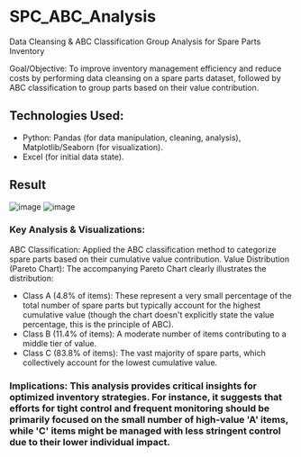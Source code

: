 # SPC_ABC_Analysis
Data Cleansing &amp; ABC Classification Group Analysis for Spare Parts Inventory

Goal/Objective: To improve inventory management efficiency and reduce costs by performing data cleansing on a spare parts dataset, followed by ABC classification to group parts based on their value contribution.

## Technologies Used:
- Python: Pandas (for data manipulation, cleaning, analysis), Matplotlib/Seaborn (for visualization).
- Excel (for initial data state).

## Result
![image](https://github.com/user-attachments/assets/272840bf-d9a5-426d-b4d8-0c3b3726ce61)
![image](https://github.com/user-attachments/assets/2ff5a663-6de1-433a-8403-161d75c3fbf2)
### Key Analysis & Visualizations:
ABC Classification: Applied the ABC classification method to categorize spare parts based on their cumulative value contribution.
Value Distribution (Pareto Chart): The accompanying Pareto Chart clearly illustrates the distribution:
- Class A (4.8% of items): These represent a very small percentage of the total number of spare parts but typically account for the highest cumulative value (though the chart doesn't explicitly state the value percentage, this is the principle of ABC).
- Class B (11.4% of items): A moderate number of items contributing to a middle tier of value.
- Class C (83.8% of items): The vast majority of spare parts, which collectively account for the lowest cumulative value.
### Implications: This analysis provides critical insights for optimized inventory strategies. For instance, it suggests that efforts for tight control and frequent monitoring should be primarily focused on the small number of high-value 'A' items, while 'C' items might be managed with less stringent control due to their lower individual impact.
